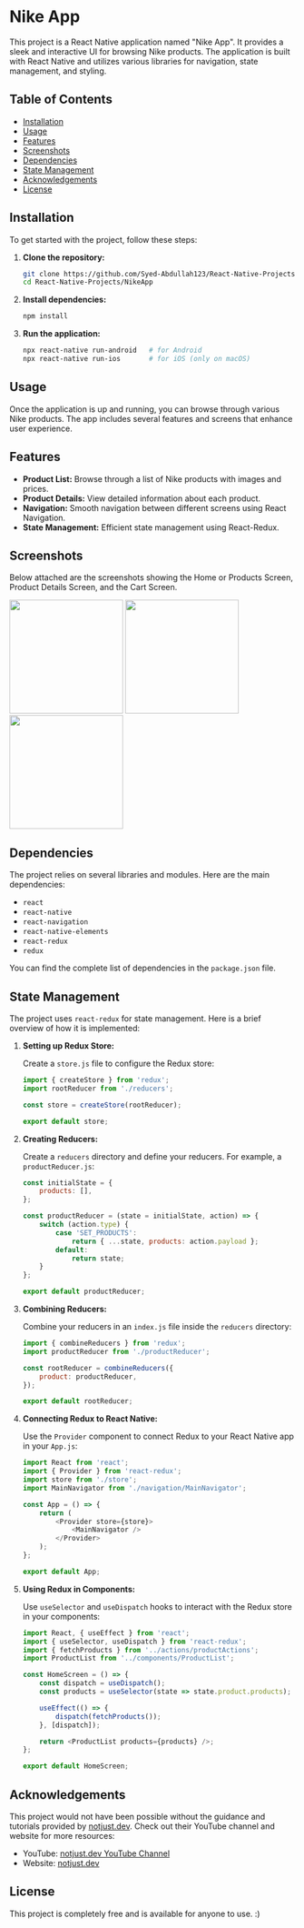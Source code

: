 # Nike App

This project is a React Native application named "Nike App". It provides a sleek and interactive UI for browsing Nike products. The application is built with React Native and utilizes various libraries for navigation, state management, and styling.

## Table of Contents

- [Installation](#installation)
- [Usage](#usage)
- [Features](#features)
- [Screenshots](#screenshots)
- [Dependencies](#dependencies)
- [State Management](#state-management)
- [Acknowledgements](#acknowledgements)
- [License](#license)

## Installation

To get started with the project, follow these steps:

1. **Clone the repository:**
    ```bash
    git clone https://github.com/Syed-Abdullah123/React-Native-Projects.git
    cd React-Native-Projects/NikeApp
    ```

2. **Install dependencies:**
    ```bash
    npm install
    ```

3. **Run the application:**
    ```bash
    npx react-native run-android   # for Android
    npx react-native run-ios       # for iOS (only on macOS)
    ```

## Usage

Once the application is up and running, you can browse through various Nike products. The app includes several features and screens that enhance user experience.

## Features

- **Product List:** Browse through a list of Nike products with images and prices.
- **Product Details:** View detailed information about each product.
- **Navigation:** Smooth navigation between different screens using React Navigation.
- **State Management:** Efficient state management using React-Redux.

## Screenshots

Below attached are the screenshots showing the Home or Products Screen, Product Details Screen, and the Cart Screen.

<div style="flex-direction: row, gap: 10">
  <img src="/UI's/Nikeapp1.jpg" width="200" />
  <img src="/UI's/Nikeapp2.jpg" width="200" />
  <img src="/UI's/Nikeapp3.jpg" width="200" />
</div>

## Dependencies

The project relies on several libraries and modules. Here are the main dependencies:

- `react`
- `react-native`
- `react-navigation`
- `react-native-elements`
- `react-redux`
- `redux`

You can find the complete list of dependencies in the `package.json` file.

## State Management

The project uses `react-redux` for state management. Here is a brief overview of how it is implemented:

1. **Setting up Redux Store:**

    Create a `store.js` file to configure the Redux store:
    ```javascript
    import { createStore } from 'redux';
    import rootReducer from './reducers';

    const store = createStore(rootReducer);

    export default store;
    ```

2. **Creating Reducers:**

    Create a `reducers` directory and define your reducers. For example, a `productReducer.js`:
    ```javascript
    const initialState = {
        products: [],
    };

    const productReducer = (state = initialState, action) => {
        switch (action.type) {
            case 'SET_PRODUCTS':
                return { ...state, products: action.payload };
            default:
                return state;
        }
    };

    export default productReducer;
    ```

3. **Combining Reducers:**

    Combine your reducers in an `index.js` file inside the `reducers` directory:
    ```javascript
    import { combineReducers } from 'redux';
    import productReducer from './productReducer';

    const rootReducer = combineReducers({
        product: productReducer,
    });

    export default rootReducer;
    ```

4. **Connecting Redux to React Native:**

    Use the `Provider` component to connect Redux to your React Native app in your `App.js`:
    ```javascript
    import React from 'react';
    import { Provider } from 'react-redux';
    import store from './store';
    import MainNavigator from './navigation/MainNavigator';

    const App = () => {
        return (
            <Provider store={store}>
                <MainNavigator />
            </Provider>
        );
    };

    export default App;
    ```

5. **Using Redux in Components:**

    Use `useSelector` and `useDispatch` hooks to interact with the Redux store in your components:
    ```javascript
    import React, { useEffect } from 'react';
    import { useSelector, useDispatch } from 'react-redux';
    import { fetchProducts } from '../actions/productActions';
    import ProductList from '../components/ProductList';

    const HomeScreen = () => {
        const dispatch = useDispatch();
        const products = useSelector(state => state.product.products);

        useEffect(() => {
            dispatch(fetchProducts());
        }, [dispatch]);

        return <ProductList products={products} />;
    };

    export default HomeScreen;
    ```

## Acknowledgements

This project would not have been possible without the guidance and tutorials provided by [notjust.dev](https://www.notjust.dev/). Check out their YouTube channel and website for more resources:

- YouTube: [notjust.dev YouTube Channel](https://www.youtube.com/@notjustdev)
- Website: [notjust.dev](https://www.notjust.dev/)

## License

This project is completely free and is available for anyone to use. :)

